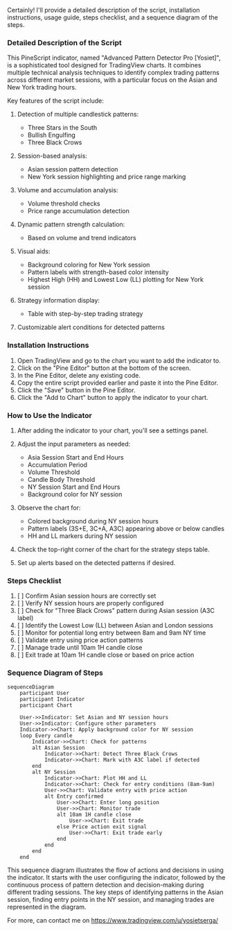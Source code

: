 Certainly! I'll provide a detailed description of the script, installation instructions, usage guide, steps checklist, and a sequence diagram of the steps.

### Detailed Description of the Script

This PineScript indicator, named "Advanced Pattern Detector Pro [Yosiet]", is a sophisticated tool designed for TradingView charts. It combines multiple technical analysis techniques to identify complex trading patterns across different market sessions, with a particular focus on the Asian and New York trading hours.

Key features of the script include:

1. Detection of multiple candlestick patterns:
   - Three Stars in the South
   - Bullish Engulfing
   - Three Black Crows

2. Session-based analysis:
   - Asian session pattern detection
   - New York session highlighting and price range marking

3. Volume and accumulation analysis:
   - Volume threshold checks
   - Price range accumulation detection

4. Dynamic pattern strength calculation:
   - Based on volume and trend indicators

5. Visual aids:
   - Background coloring for New York session
   - Pattern labels with strength-based color intensity
   - Highest High (HH) and Lowest Low (LL) plotting for New York session

6. Strategy information display:
   - Table with step-by-step trading strategy

7. Customizable alert conditions for detected patterns

### Installation Instructions

1. Open TradingView and go to the chart you want to add the indicator to.
2. Click on the "Pine Editor" button at the bottom of the screen.
3. In the Pine Editor, delete any existing code.
4. Copy the entire script provided earlier and paste it into the Pine Editor.
5. Click the "Save" button in the Pine Editor.
6. Click the "Add to Chart" button to apply the indicator to your chart.

### How to Use the Indicator

1. After adding the indicator to your chart, you'll see a settings panel.
2. Adjust the input parameters as needed:
   - Asia Session Start and End Hours
   - Accumulation Period
   - Volume Threshold
   - Candle Body Threshold
   - NY Session Start and End Hours
   - Background color for NY session

3. Observe the chart for:
   - Colored background during NY session hours
   - Pattern labels (3S+E, 3C+A, A3C) appearing above or below candles
   - HH and LL markers during NY session

4. Check the top-right corner of the chart for the strategy steps table.

5. Set up alerts based on the detected patterns if desired.

### Steps Checklist

1. [ ] Confirm Asian session hours are correctly set
2. [ ] Verify NY session hours are properly configured
3. [ ] Check for "Three Black Crows" pattern during Asian session (A3C label)
4. [ ] Identify the Lowest Low (LL) between Asian and London sessions
5. [ ] Monitor for potential long entry between 8am and 9am NY time
6. [ ] Validate entry using price action patterns
7. [ ] Manage trade until 10am 1H candle close
8. [ ] Exit trade at 10am 1H candle close or based on price action

### Sequence Diagram of Steps

```mermaid
sequenceDiagram
    participant User
    participant Indicator
    participant Chart

    User->>Indicator: Set Asian and NY session hours
    User->>Indicator: Configure other parameters
    Indicator->>Chart: Apply background color for NY session
    loop Every candle
        Indicator->>Chart: Check for patterns
        alt Asian Session
            Indicator->>Chart: Detect Three Black Crows
            Indicator->>Chart: Mark with A3C label if detected
        end
        alt NY Session
            Indicator->>Chart: Plot HH and LL
            Indicator->>Chart: Check for entry conditions (8am-9am)
            User->>Chart: Validate entry with price action
            alt Entry confirmed
                User->>Chart: Enter long position
                User->>Chart: Monitor trade
                alt 10am 1H candle close
                    User->>Chart: Exit trade
                else Price action exit signal
                    User->>Chart: Exit trade early
                end
            end
        end
    end
```

This sequence diagram illustrates the flow of actions and decisions in using the indicator. It starts with the user configuring the indicator, followed by the continuous process of pattern detection and decision-making during different trading sessions. The key steps of identifying patterns in the Asian session, finding entry points in the NY session, and managing trades are represented in the diagram.

For more, can contact me on https://www.tradingview.com/u/yosietserga/
